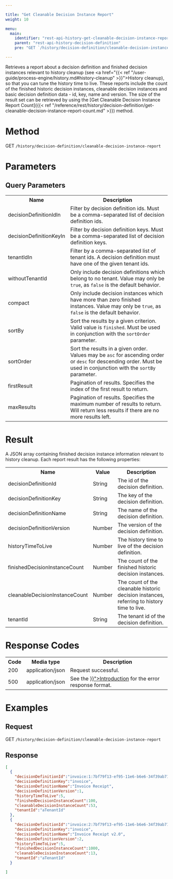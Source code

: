```yaml
---

title: "Get Cleanable Decision Instance Report"
weight: 10

menu:
  main:
    identifier: "rest-api-history-get-cleanable-decision-instance-report"
    parent: "rest-api-history-decision-definition"
    pre: "GET `/history/decision-definition/cleanable-decision-instance-report`"

---
```


Retrieves a report about a decision definition and finished decision instances relevant to history cleanup (see 
<a href="{{< ref "/user-guide/process-engine/history.md#history-cleanup" >}}">History cleanup</a>), so that you can tune the history time to live.
These reports include the count of the finished historic decision instances, cleanable decision instances and basic decision definition data - id, key, name and version.
The size of the result set can be retrieved by using the [Get Cleanable Decision Instance Report Count]({{< ref "/reference/rest/history/decision-definition/get-cleanable-decision-instance-report-count.md" >}}) method.

# Method

GET `/history/decision-definition/cleanable-decision-instance-report`

# Parameters

## Query Parameters

<table class="table table-striped">
  <tr>
    <th>Name</th>
    <th>Description</th>
  </tr>
  <tr>
    <td>decisionDefinitionIdIn</td>
    <td>Filter by decision definition ids. Must be a comma-separated list of decision definition ids.</td>
  </tr>
  <tr>
    <td>decisionDefinitionKeyIn</td>
    <td>Filter by decision definition keys. Must be a comma-separated list of decision definition keys.</td>
  </tr>
  <tr>
    <td>tenantIdIn</td>
    <td>Filter by a comma-separated list of tenant ids. A decision definition must have one of the given tenant ids.</td>
  </tr>
  <tr>
    <td>withoutTenantId</td>
    <td>Only include decision definitions which belong to no tenant. Value may only be <code>true</code>, as <code>false</code> is the default behavior.</td>
  </tr>
  <tr>
    <td>compact</td>
    <td>Only include decision instances which have more than zero finished instances. Value may only be <code>true</code>, as <code>false</code> is the default behavior.</td>
  </tr>
  <tr>
    <td>sortBy</td>
    <td>Sort the results by a given criterion. Valid value is <code>finished</code>.
    Must be used in conjunction with the <code>sortOrder</code> parameter.</td>
  </tr>
  <tr>
    <td>sortOrder</td>
    <td>Sort the results in a given order. Values may be <code>asc</code> for ascending order or <code>desc</code> for descending order.
    Must be used in conjunction with the <code>sortBy</code> parameter.</td>
  </tr>
  <tr>
    <td>firstResult</td>
    <td>Pagination of results. Specifies the index of the first result to return.</td>
  </tr>
  <tr>
    <td>maxResults</td>
    <td>Pagination of results. Specifies the maximum number of results to return. Will return less results if there are no more results left.</td>
  </tr>
</table>


# Result

A JSON array containing finished decision instance information relevant to history cleanup. Each report result has the following properties:

<table class="table table-striped">
  <tr>
    <th>Name</th>
    <th>Value</th>
    <th>Description</th>
  </tr>
  <tr>
    <td>decisionDefinitionId</td>
    <td>String</td>
    <td>The id of the decision definition.</td>
  </tr>
  <tr>
    <td>decisionDefinitionKey</td>
    <td>String</td>
    <td>The key of the decision definition.</td>
  </tr>
  <tr>
    <td>decisionDefinitionName</td>
    <td>String</td>
    <td>The name of the decision definition.</td>
  </tr>
  <tr>
    <td>decisionDefinitionVersion</td>
    <td>Number</td>
    <td>The version of the decision definition.</td>
  </tr>
  <tr>
    <td>historyTimeToLive</td>
    <td>Number</td>
    <td>The history time to live of the decision definition.</td>
  </tr>
  <tr>
    <td>finishedDecisionInstanceCount</td>
    <td>Number</td>
    <td>The count of the finished historic decision instances.</td>
  </tr>
  <tr>
    <td>cleanableDecisionInstanceCount</td>
    <td>Number</td>
    <td>The count of the cleanable historic decision instances, referring to history time to live.</td>
  </tr>
  <tr>
    <td>tenantId</td>
    <td>String</td>
    <td>The tenant id of the decision definition.</td>
  </tr>
</table>


# Response Codes

<table class="table table-striped">
  <tr>
    <th>Code</th>
    <th>Media type</th>
    <th>Description</th>
  </tr>
  <tr>
    <td>200</td>
    <td>application/json</td>
    <td>Request successful.</td>
  </tr>
  <tr>
    <td>500</td>
    <td>application/json</td>
    <td>See the <a href="{{< ref "/reference/rest/overview/_index.md#error-handling" >}}">Introduction</a> for the error response format.</td>
  </tr>
</table>

# Examples

## Request

GET `/history/decision-definition/cleanable-decision-instance-report`

## Response

```json
[
  {
    "decisionDefinitionId":"invoice:1:7bf79f13-ef95-11e6-b6e6-34f39ab71d4e",
    "decisionDefinitionKey":"invoice",
    "decisionDefinitionName":"Invoice Receipt",
    "decisionDefinitionVersion":1,
    "historyTimeToLive":5,
    "finishedDecisionInstanceCount":100,
    "cleanableDecisionInstanceCount":53,
    "tenantId":"aTenantId"
  },
  {
    "decisionDefinitionId":"invoice:2:7bf79f13-ef95-11e6-b6e6-34f39ab71d4e",
    "decisionDefinitionKey":"invoice",
    "decisionDefinitionName":"Invoice Receipt v2.0",
    "decisionDefinitionVersion":2,
    "historyTimeToLive":5,
    "finishedDecisionInstanceCount":1000,
    "cleanableDecisionInstanceCount":13,
    "tenantId":"aTenantId"
  }

]
```
